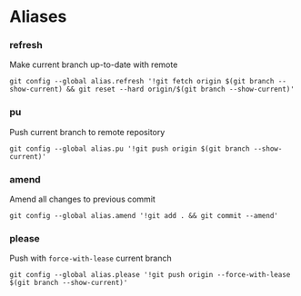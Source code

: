 # Aliases

### refresh
Make current branch up-to-date with remote
```
git config --global alias.refresh '!git fetch origin $(git branch --show-current) && git reset --hard origin/$(git branch --show-current)'
```

### pu
Push current branch to remote repository
```
git config --global alias.pu '!git push origin $(git branch --show-current)'
```

### amend
Amend all changes to previous commit
```
git config --global alias.amend '!git add . && git commit --amend'
```

### please
Push with `force-with-lease` current branch
```
git config --global alias.please '!git push origin --force-with-lease $(git branch --show-current)'
```
